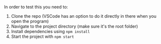In order to test this you need to:

1) Clone the repo (VSCode has an option to do it directly in there when you open the program)
2) Navigate to the project directory (make sure it's the root folder)
3) Install dependencies using `npm install`
4) Start the project with `npm start`


